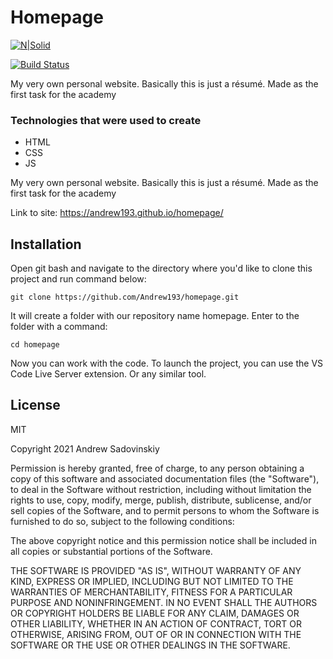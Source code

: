 # Homepage

[![N|Solid](https://cldup.com/dTxpPi9lDf.thumb.png)](https://nodesource.com/products/nsolid)

[![Build Status](https://travis-ci.org/joemccann/dillinger.svg?branch=master)](https://andrew193.github.io/homepage/)

My very own personal website. Basically this is just a résumé. Made as the first task for the academy

### Technologies that were used to create
- HTML
- CSS
- JS

My very own personal website. Basically this is just a résumé. Made as the first task for the academy

Link to site: https://andrew193.github.io/homepage/

## Installation

Open git bash and navigate to the directory where you'd like to clone this project and run command below:

`git clone https://github.com/Andrew193/homepage.git`

It will create a folder with our repository name homepage. Enter to the folder with a command:

`cd homepage`

Now you can work with the code. To launch the project, you can use the VS Code Live Server extension. Or any similar tool.

## License

MIT

Copyright 2021 Andrew Sadovinskiy

Permission is hereby granted, free of charge, to any person obtaining a copy of this software and associated documentation files (the "Software"), to deal in the Software without restriction, including without limitation the rights to use, copy, modify, merge, publish, distribute, sublicense, and/or sell copies of the Software, and to permit persons to whom the Software is furnished to do so, subject to the following conditions:

The above copyright notice and this permission notice shall be included in all copies or substantial portions of the Software.

THE SOFTWARE IS PROVIDED "AS IS", WITHOUT WARRANTY OF ANY KIND, EXPRESS OR IMPLIED, INCLUDING BUT NOT LIMITED TO THE WARRANTIES OF MERCHANTABILITY, FITNESS FOR A PARTICULAR PURPOSE AND NONINFRINGEMENT. IN NO EVENT SHALL THE AUTHORS OR COPYRIGHT HOLDERS BE LIABLE FOR ANY CLAIM, DAMAGES OR OTHER LIABILITY, WHETHER IN AN ACTION OF CONTRACT, TORT OR OTHERWISE, ARISING FROM, OUT OF OR IN CONNECTION WITH THE SOFTWARE OR THE USE OR OTHER DEALINGS IN THE SOFTWARE.
